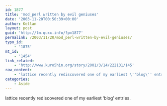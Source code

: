 ```yaml
---
id: 1877
title: 'mod_perl written by evil geniuses'
date: '2003-11-20T00:50:39+00:00'
author: Kellan
layout: post
guid: 'http://lm.quxx.info/?p=1877'
permalink: /2003/11/20/mod_perl-written-by-evil-geniuses/
typo_id:
    - '1875'
mt_id:
    - '1454'
link_related:
    - 'http://www.kuro5hin.org/story/2001/3/14/222131/145'
raw_content:
    - 'lattice recently rediscovered one of my earliest \''blog\'' entries.'
categories:
    - Aside
---
```


lattice recently rediscovered one of my earliest ‘blog’ entries.